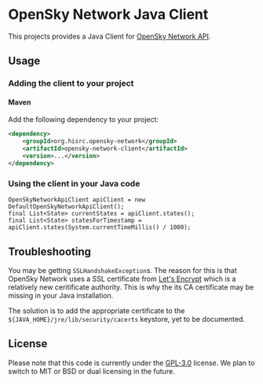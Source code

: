 # OpenSky Network Java Client

This projects provides a Java Client for [OpenSky Network API](https://www.opensky-network.org).

## Usage

### Adding the client to your project

#### Maven

Add the following dependency to your project:

```xml
<dependency>
	<groupId>org.hisrc.opensky-network</groupId>
	<artifactId>opensky-network-client</artifactId>
	<version>...</version>
</dependency>
```

### Using the client in your Java code

```
OpenSkyNetworkApiClient apiClient = new DefaultOpenSkyNetworkApiClient();
final List<State> currentStates = apiClient.states();
final List<State> statesForTimestamp = apiClient.states(System.currentTimeMillis() / 1000);
```

## Troubleshooting

You may be getting `SSLHandshakeException`s. The reason for this is that OpenSky Network uses a SSL
certificate from [Let's Encrypt](https://letsencrypt.org/) which is a relatively new ceritificate authority.
This is why the its CA certificate may be missing in your Java installation.

The solution is to add the appropriate certificate to the `${JAVA_HOME}/jre/lib/security/cacerts` keystore, yet to be documented.

## License

Please note that this code is currently under the [GPL-3.0](https://opensource.org/licenses/GPL-3.0) license. We plan to switch to MIT or BSD or dual licensing in the future.